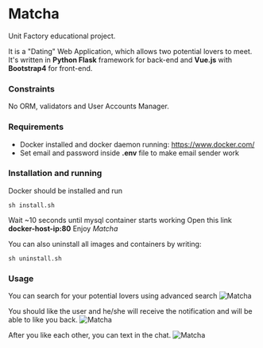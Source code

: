 # Matcha
Unit Factory educational project.

It is a "Dating" Web Application, which allows two potential lovers to meet. It's written in **Python 
Flask** framework for back-end and **Vue.js** with **Bootstrap4** for front-end.

### Constraints
No ORM, validators and User Accounts Manager.

### Requirements
* Docker installed and docker daemon running: https://www.docker.com/
* Set email and password inside **.env** file to make email sender work

### Installation and running
Docker should be installed and run
```
sh install.sh
```
Wait ~10 seconds until mysql container starts working
Open this link **docker-host-ip:80**
Enjoy _Matcha_

You can also uninstall all images and containers by writing:
```
sh uninstall.sh
```

### Usage
You can search for your potential lovers using advanced search
![Matcha](https://github.com/o4eredko/matcha/blob/master/app/static/img/screenshot1.png)

You should like the user and he/she will receive the notification and will be able to like you back.
![Matcha](https://github.com/o4eredko/matcha/blob/master/app/static/img/screenshot2.png)

After you like each other, you can text in the chat.
![Matcha](https://github.com/o4eredko/matcha/blob/master/app/static/img/screenshot3.png)
